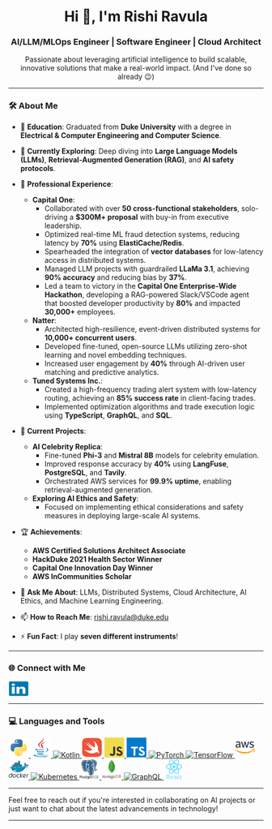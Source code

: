 <h1 align="center">Hi 👋, I'm Rishi Ravula</h1>
<h3 align="center">AI/LLM/MLOps Engineer | Software Engineer | Cloud Architect</h3>

<p align="center">
Passionate about leveraging artificial intelligence to build scalable, innovative solutions that make a real-world impact. (And I've done so already 😉)
</p>

---

### 🛠️ About Me

- 🏫 **Education**: Graduated from **Duke University** with a degree in **Electrical & Computer Engineering and Computer Science**.

- 🌱 **Currently Exploring**: Deep diving into **Large Language Models (LLMs)**, **Retrieval-Augmented Generation (RAG)**, and **AI safety protocols**.

- 💼 **Professional Experience**:
  - **Capital One**:
    - Collaborated with over **50 cross-functional stakeholders**, solo-driving a **$300M+ proposal** with buy-in from executive leadership.
    - Optimized real-time ML fraud detection systems, reducing latency by **70%** using **ElastiCache/Redis**.
    - Spearheaded the integration of **vector databases** for low-latency access in distributed systems.
    - Managed LLM projects with guardrailed **LLaMa 3.1**, achieving **90% accuracy** and reducing bias by **37%**.
    - Led a team to victory in the **Capital One Enterprise-Wide Hackathon**, developing a RAG-powered Slack/VSCode agent that boosted developer productivity by **80%** and impacted **30,000+** employees.
  - **Natter**:
    - Architected high-resilience, event-driven distributed systems for **10,000+ concurrent users**.
    - Developed fine-tuned, open-source LLMs utilizing zero-shot learning and novel embedding techniques.
    - Increased user engagement by **40%** through AI-driven user matching and predictive analytics.
  - **Tuned Systems Inc.**:
    - Created a high-frequency trading alert system with low-latency routing, achieving an **85% success rate** in client-facing trades.
    - Implemented optimization algorithms and trade execution logic using **TypeScript**, **GraphQL**, and **SQL**.

- 🔭 **Current Projects**:
  - **AI Celebrity Replica**:
    - Fine-tuned **Phi-3** and **Mistral 8B** models for celebrity emulation.
    - Improved response accuracy by **40%** using **LangFuse**, **PostgreSQL**, and **Tavily**.
    - Orchestrated AWS services for **99.9% uptime**, enabling retrieval-augmented generation.
  - **Exploring AI Ethics and Safety**:
    - Focused on implementing ethical considerations and safety measures in deploying large-scale AI systems.

- 🏆 **Achievements**:
  - **AWS Certified Solutions Architect Associate**
  - **HackDuke 2021 Health Sector Winner**
  - **Capital One Innovation Day Winner**
  - **AWS InCommunities Scholar**

- 💬 **Ask Me About**: LLMs, Distributed Systems, Cloud Architecture, AI Ethics, and Machine Learning Engineering.

- 📫 **How to Reach Me**: [rishi.ravula@duke.edu](mailto:rishi.ravula@duke.edu)

- ⚡ **Fun Fact**: I play **seven different instruments**!

---

### 🌐 Connect with Me

<p align="left">
  <a href="https://www.linkedin.com/in/rishi-ravula/" target="_blank">
    <img align="center" src="https://raw.githubusercontent.com/devicons/devicon/master/icons/linkedin/linkedin-original.svg" alt="LinkedIn" height="30" width="40" />
  </a>
</p>

---

### 💻 Languages and Tools

<p align="left">
  <!-- Programming Languages -->
  <a href="https://www.python.org/" target="_blank" rel="noreferrer">
    <img src="https://raw.githubusercontent.com/devicons/devicon/master/icons/python/python-original.svg" alt="Python" width="40" height="40"/>
  </a>
  <a href="https://www.java.com/" target="_blank" rel="noreferrer">
    <img src="https://raw.githubusercontent.com/devicons/devicon/master/icons/java/java-original.svg" alt="Java" width="40" height="40"/>
  </a>
  <a href="https://kotlinlang.org/" target="_blank" rel="noreferrer">
    <img src="https://www.vectorlogo.zone/logos/kotlinlang/kotlinlang-icon.svg" alt="Kotlin" width="40" height="40"/>
  </a>
  <a href="https://developer.apple.com/swift/" target="_blank" rel="noreferrer">
    <img src="https://raw.githubusercontent.com/devicons/devicon/master/icons/swift/swift-original.svg" alt="Swift" width="40" height="40"/>
  </a>
  <a href="https://www.javascript.com/" target="_blank" rel="noreferrer">
    <img src="https://raw.githubusercontent.com/devicons/devicon/master/icons/javascript/javascript-original.svg" alt="JavaScript" width="40" height="40"/>
  </a>
  <a href="https://www.typescriptlang.org/" target="_blank" rel="noreferrer">
    <img src="https://raw.githubusercontent.com/devicons/devicon/master/icons/typescript/typescript-original.svg" alt="TypeScript" width="40" height="40"/>
  </a>
  <!-- Tools and Technologies -->
  <a href="https://pytorch.org/" target="_blank" rel="noreferrer">
    <img src="https://www.vectorlogo.zone/logos/pytorch/pytorch-icon.svg" alt="PyTorch" width="40" height="40"/>
  </a>
  <a href="https://www.tensorflow.org/" target="_blank" rel="noreferrer">
    <img src="https://www.vectorlogo.zone/logos/tensorflow/tensorflow-icon.svg" alt="TensorFlow" width="40" height="40"/>
  </a>
  <a href="https://aws.amazon.com/" target="_blank" rel="noreferrer">
    <img src="https://raw.githubusercontent.com/devicons/devicon/master/icons/amazonwebservices/amazonwebservices-original-wordmark.svg" alt="AWS" width="40" height="40"/>
  </a>
  <a href="https://www.docker.com/" target="_blank" rel="noreferrer">
    <img src="https://raw.githubusercontent.com/devicons/devicon/master/icons/docker/docker-original-wordmark.svg" alt="Docker" width="40" height="40"/>
  </a>
  <a href="https://kubernetes.io/" target="_blank" rel="noreferrer">
    <img src="https://www.vectorlogo.zone/logos/kubernetes/kubernetes-icon.svg" alt="Kubernetes" width="40" height="40"/>
  </a>
  <a href="https://www.postgresql.org/" target="_blank" rel="noreferrer">
    <img src="https://raw.githubusercontent.com/devicons/devicon/master/icons/postgresql/postgresql-original-wordmark.svg" alt="PostgreSQL" width="40" height="40"/>
  </a>
  <a href="https://www.mongodb.com/" target="_blank" rel="noreferrer">
    <img src="https://raw.githubusercontent.com/devicons/devicon/master/icons/mongodb/mongodb-original-wordmark.svg" alt="MongoDB" width="40" height="40"/>
  </a>
  <a href="https://graphql.org/" target="_blank" rel="noreferrer">
    <img src="https://www.vectorlogo.zone/logos/graphql/graphql-icon.svg" alt="GraphQL" width="40" height="40"/>
  </a>
  <a href="https://reactjs.org/" target="_blank" rel="noreferrer">
    <img src="https://raw.githubusercontent.com/devicons/devicon/master/icons/react/react-original-wordmark.svg" alt="React" width="40" height="40"/>
  </a>
</p>

---

Feel free to reach out if you're interested in collaborating on AI projects or just want to chat about the latest advancements in technology!

---
